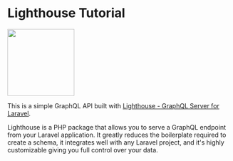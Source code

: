 # Lighthouse Tutorial

<img src="https://raw.githubusercontent.com/nuwave/lighthouse/master/logo.png" width="150" height="150">

This is a simple GraphQL API built with [Lighthouse - GraphQL Server for Laravel](https://github.com/nuwave/lighthouse).

Lighthouse is a PHP package that allows you to serve a GraphQL endpoint from your Laravel application. It greatly 
reduces the boilerplate required to create a schema, it integrates well with any Laravel project, and it's highly 
customizable giving you full control over your data.

